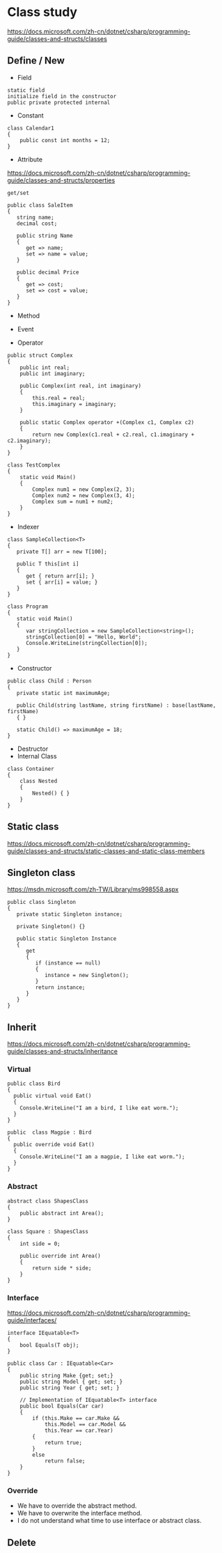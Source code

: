 # Class study

https://docs.microsoft.com/zh-cn/dotnet/csharp/programming-guide/classes-and-structs/classes

## Define / New

- Field

```
static field
initialize field in the constructor
public private protected internal
```

- Constant

```
class Calendar1
{
    public const int months = 12;
}
```

- Attribute

https://docs.microsoft.com/zh-cn/dotnet/csharp/programming-guide/classes-and-structs/properties

```
get/set

public class SaleItem
{
   string name;
   decimal cost;

   public string Name
   {
      get => name;
      set => name = value;
   }

   public decimal Price
   {
      get => cost;
      set => cost = value;
   }
}
```

- Method
- Event

- Operator

```
public struct Complex
{
    public int real;
    public int imaginary;

    public Complex(int real, int imaginary)
    {
        this.real = real;
        this.imaginary = imaginary;
    }

    public static Complex operator +(Complex c1, Complex c2)
    {
        return new Complex(c1.real + c2.real, c1.imaginary + c2.imaginary);
    }
}

class TestComplex
{
    static void Main()
    {
        Complex num1 = new Complex(2, 3);
        Complex num2 = new Complex(3, 4);
        Complex sum = num1 + num2;
    }
}
```

- Indexer

```
class SampleCollection<T>
{
   private T[] arr = new T[100];

   public T this[int i]
   {
      get { return arr[i]; }
      set { arr[i] = value; }
   }
}

class Program
{
   static void Main()
   {
      var stringCollection = new SampleCollection<string>();
      stringCollection[0] = "Hello, World";
      Console.WriteLine(stringCollection[0]);
   }
}
```

- Constructor

```
public class Child : Person
{
   private static int maximumAge;

   public Child(string lastName, string firstName) : base(lastName, firstName)
   { }

   static Child() => maximumAge = 18;
}
```

- Destructor
- Internal Class

```
class Container
{
    class Nested
    {
        Nested() { }
    }
}
```

## Static class

https://docs.microsoft.com/zh-cn/dotnet/csharp/programming-guide/classes-and-structs/static-classes-and-static-class-members

## Singleton class

https://msdn.microsoft.com/zh-TW/Library/ms998558.aspx

```
public class Singleton
{
   private static Singleton instance;

   private Singleton() {}

   public static Singleton Instance
   {
      get
      {
         if (instance == null)
         {
            instance = new Singleton();
         }
         return instance;
      }
   }
}
```

## Inherit

https://docs.microsoft.com/zh-cn/dotnet/csharp/programming-guide/classes-and-structs/inheritance

### Virtual

```
public class Bird
{
  public virtual void Eat()
  {
    Console.WriteLine("I am a bird, I like eat worm.");
  }
}

public  class Magpie : Bird
{
  public override void Eat()
  {
    Console.WriteLine("I am a magpie, I like eat worm.");
  }
}
```

### Abstract

```
abstract class ShapesClass
{
    public abstract int Area();
}

class Square : ShapesClass
{
    int side = 0;

    public override int Area()
    {
        return side * side;
    }
}
```

### Interface

https://docs.microsoft.com/zh-cn/dotnet/csharp/programming-guide/interfaces/

```
interface IEquatable<T>
{
    bool Equals(T obj);
}

public class Car : IEquatable<Car>
{
    public string Make {get; set;}
    public string Model { get; set; }
    public string Year { get; set; }

    // Implementation of IEquatable<T> interface
    public bool Equals(Car car)
    {
        if (this.Make == car.Make &&
            this.Model == car.Model &&
            this.Year == car.Year)
        {
            return true;
        }
        else
            return false;
    }
}
```

### Override

- We have to override the abstract method.
- We have to overwrite the interface method.
- I do not understand what time to use interface or abstract class.

## Delete
